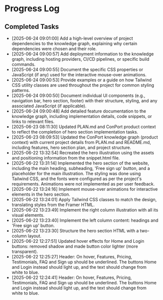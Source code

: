 # Progress Log

## Completed Tasks
*   [2025-06-24 09:01:00] Add a high-level overview of project dependencies to the knowledge graph, explaining why certain dependencies were chosen and their role.
*   [2025-06-24 09:00:57] Add deployment information to the knowledge graph, including hosting providers, CI/CD pipelines, or specific build commands.
*   [2025-06-24 09:00:55] Document the specific CSS properties or JavaScript (if any) used for the interactive mouse-over animations.
*   [2025-06-24 09:00:53] Provide examples or a guide on how Tailwind CSS utility classes are used throughout the project for common styling patterns.
*   [2025-06-24 09:00:50] Document individual UI components (e.g., navigation bar, hero section, footer) with their structure, styling, and any associated JavaScript (if applicable).
*   [2025-06-24 09:00:48] Add detailed feature documentation to the knowledge graph, including implementation details, code snippets, or links to relevant files.
*   [2025-06-23 08:11:30] Updated PLAN.md and ConPort product context to reflect the completion of hero section implementation tasks.
*   [2025-06-23 08:09:53] Updated the ConPort knowledge graph (product context) with current project details from PLAN.md and README.md, including features, hero section plan, and project structure.
*   [2025-06-22 13:32:54] Recreated the hero illustration using the assets and positioning information from the snippet.html file.
*   [2025-06-22 13:31:14] Implemented the hero section of the website, including the main heading, subheading, 'Free sign up' button, and a placeholder for the main illustration. The styling was done using Tailwind CSS, and the fonts were configured as per the project's requirements. Animations were not implemented as per user feedback.
*   [2025-06-22 13:24:16] Implement mouse-over animations for interactive elements in the hero section.
*   [2025-06-22 13:24:01] Apply Tailwind CSS classes to match the design, translating styles from the Framer HTML.
*   [2025-06-22 13:23:49] Implement the right column illustration with all its visual elements.
*   [2025-06-22 13:23:40] Implement the left column content: headings and 'Free sign up' button.
*   [2025-06-22 13:23:30] Structure the hero section HTML with a two-column layout.
*   [2025-06-22 12:27:51] Updated hover effects for Home and Login buttons: removed shadow and made button color lighter (more transparent).
*   [2025-06-22 12:25:27] Header: On hover, Features, Pricing, Testimonials, FAQ and Sign up should be underlined. The buttons Home and Login instead should light up, and the text should change from white to blue.
*   [2025-06-22 12:24:41] Header: On hover, Features, Pricing, Testimonials, FAQ and Sign up should be underlined. The buttons Home and Login instead should light up, and the text should change from white to blue.
